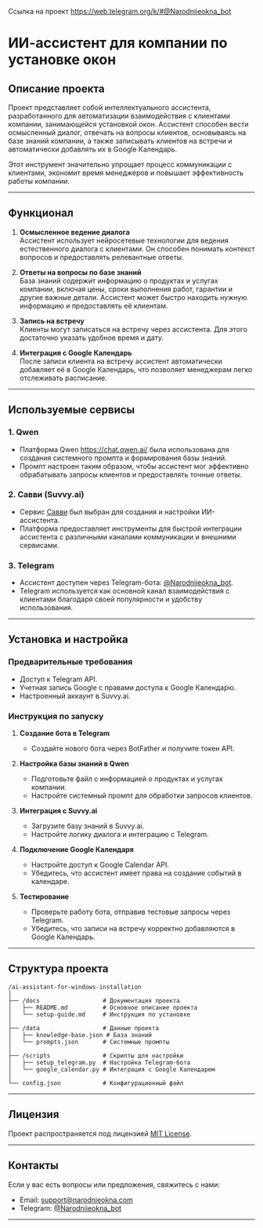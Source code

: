 Ссылка на проект https://web.telegram.org/k/#@Narodniieokna_bot

# ИИ-ассистент для компании по установке окон

## Описание проекта

Проект представляет собой интеллектуального ассистента, разработанного для автоматизации взаимодействия с клиентами компании, занимающейся установкой окон. Ассистент способен вести осмысленный диалог, отвечать на вопросы клиентов, основываясь на базе знаний компании, а также записывать клиентов на встречи и автоматически добавлять их в Google Календарь.

Этот инструмент значительно упрощает процесс коммуникации с клиентами, экономит время менеджеров и повышает эффективность работы компании.

---

## Функционал

1. **Осмысленное ведение диалога**  
   Ассистент использует нейросетевые технологии для ведения естественного диалога с клиентами. Он способен понимать контекст вопросов и предоставлять релевантные ответы.

2. **Ответы на вопросы по базе знаний**  
   База знаний содержит информацию о продуктах и услугах компании, включая цены, сроки выполнения работ, гарантии и другие важные детали. Ассистент может быстро находить нужную информацию и предоставлять её клиентам.

3. **Запись на встречу**  
   Клиенты могут записаться на встречу через ассистента. Для этого достаточно указать удобное время и дату.

4. **Интеграция с Google Календарь**  
   После записи клиента на встречу ассистент автоматически добавляет её в Google Календарь, что позволяет менеджерам легко отслеживать расписание.

---

## Используемые сервисы

### 1. **Qwen**
   - Платформа Qwen https://chat.qwen.ai/ была использована для создания системного промпта и формирования базы знаний.
   - Промпт настроен таким образом, чтобы ассистент мог эффективно обрабатывать запросы клиентов и предоставлять точные ответы.

### 2. **Савви (Suvvy.ai)**
   - Сервис [Савви](https://suvvy.ai/) был выбран для создания и настройки ИИ-ассистента.
   - Платформа предоставляет инструменты для быстрой интеграции ассистента с различными каналами коммуникации и внешними сервисами.

### 3. **Telegram**
   - Ассистент доступен через Telegram-бота: [@Narodniieokna_bot](https://web.telegram.org/k/#@Narodniieokna_bot).
   - Telegram используется как основной канал взаимодействия с клиентами благодаря своей популярности и удобству использования.

---

## Установка и настройка

### Предварительные требования
- Доступ к Telegram API.
- Учетная запись Google с правами доступа к Google Календарю.
- Настроенный аккаунт в Suvvy.ai.

### Инструкция по запуску
1. **Создание бота в Telegram**  
   - Создайте нового бота через BotFather и получите токен API.
   
2. **Настройка базы знаний в Qwen**  
   - Подготовьте файл с информацией о продуктах и услугах компании.
   - Настройте системный промпт для обработки запросов клиентов.

3. **Интеграция с Suvvy.ai**  
   - Загрузите базу знаний в Suvvy.ai.
   - Настройте логику диалога и интеграцию с Telegram.

4. **Подключение Google Календаря**  
   - Настройте доступ к Google Calendar API.
   - Убедитесь, что ассистент имеет права на создание событий в календаре.

5. **Тестирование**  
   - Проверьте работу бота, отправив тестовые запросы через Telegram.
   - Убедитесь, что записи на встречу корректно добавляются в Google Календарь.

---

## Структура проекта

```
/ai-assistant-for-windows-installation
│
├── /docs                  # Документация проекта
│   ├── README.md          # Основное описание проекта
│   └── setup-guide.md     # Инструкция по установке
│
├── /data                  # Данные проекта
│   ├── knowledge-base.json # База знаний
│   └── prompts.json       # Системные промпты
│
├── /scripts               # Скрипты для настройки
│   ├── setup_telegram.py  # Настройка Telegram-бота
│   └── google_calendar.py # Интеграция с Google Календарем
│
└── config.json            # Конфигурационный файл
```

---

## Лицензия

Проект распространяется под лицензией [MIT License](LICENSE).

---

## Контакты

Если у вас есть вопросы или предложения, свяжитесь с нами:
- Email: support@narodnieokna.com
- Telegram: [@Narodniieokna_bot](https://web.telegram.org/k/#@Narodniieokna_bot)

---
```
